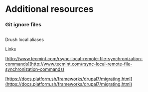 # Additional resources

### Git ignore files

```

```

Drush local aliases

Links

[http://www.tecmint.com/rsync-local-remote-file-synchronization-commands](http://www.tecmint.com/rsync-local-remote-file-synchronization-commands)

[https://docs.platform.sh/frameworks/drupal7/migrating.html](https://docs.platform.sh/frameworks/drupal7/migrating.html)

